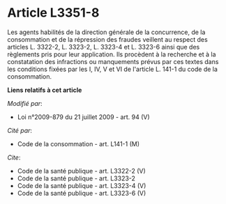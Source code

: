 # Article L3351-8

Les agents habilités de la direction générale de la concurrence, de la consommation et de la répression des fraudes veillent
au respect des articles L. 3322-2, L. 3323-2, L. 3323-4 et L. 3323-6 ainsi que des règlements pris pour leur application. Ils
procèdent à la recherche et à la constatation des infractions ou manquements prévus par ces textes dans les conditions fixées
par les I, IV, V et VI de l'article L. 141-1 du code de la consommation.

**Liens relatifs à cet article**

_Modifié par_:

  - Loi n°2009-879 du 21 juillet 2009 - art. 94 (V)

_Cité par_:

  - Code de la consommation - art. L141-1 (M)

_Cite_:

  - Code de la santé publique - art. L3322-2 (V)
  - Code de la santé publique - art. L3323-2
  - Code de la santé publique - art. L3323-4 (V)
  - Code de la santé publique - art. L3323-6 (V)
